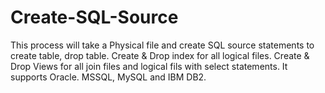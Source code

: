 # Create-SQL-Source
This process will take a Physical file and create SQL source statements to create table, drop table. Create & Drop index for all logical files. Create & Drop Views for all join files and logical fils with select statements. It supports Oracle. MSSQL, MySQL and IBM DB2.
